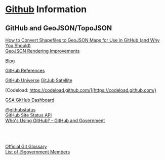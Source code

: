 # [Github](https://github.com/) Information  

## GitHub and GeoJSON/TopoJSON  

[How to Convert Shapefiles to GeoJSON Maps for Use in GitHub (and Why You Should)](http://ben.balter.com/2013/06/26/how-to-convert-shapefiles-to-geojson-for-use-on-github/)  
[GeoJSON Rendering Improvements](https://github.com/blog/1541-geojson-rendering-improvements)  


[Blog](https://github.com/blog)

[GitHub References](github-ref.md)  


[GitHub Universe](https://githubuniverse.com/)
[GitJub Satellite](https://githubuniverse.com/satellite/)

[Codeload: https://codeload.github.com/](https://codeload.github.com/)  

[GSA GitHub Dashboard](http://gsa.github.io/github-federal-stats/)



[@githubstatus](https://twitter.com/githubstatus)  
[GitHub Site Status API](https://status.github.com/api)  
[Who's Using GitHub? - GitHub and Government](https://government.github.com/community/)  


[](http://tesseract.projectnaptha.com/)  
[](https://github.com/naptha/tesseract.js)  
[](https://github.com/naptha/tesseract.js#tesseractjs)  
[Official Git Glossary](https://www.kernel.org/pub/software/scm/git/docs/gitglossary.html)  
[List of @government Members](https://github.com/orgs/government/people)  


